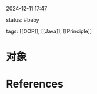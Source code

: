 2024-12-11    17:47

status: #baby 

tags: [[OOP]], [[Java]], [[Principle]]


# 对象




# References
